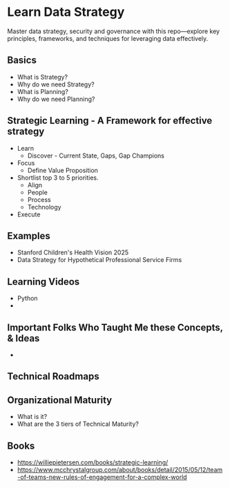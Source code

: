 # Learn Data Strategy
Master data strategy, security and governance with this repo—explore key principles, frameworks, and techniques for leveraging data effectively.

## Basics
- What is Strategy?
- Why do we need Strategy?
- What is Planning?
- Why do we need Planning? 

## Strategic Learning - A Framework for effective strategy
- Learn
   - Discover - Current State, Gaps, Gap Champions
- Focus
   - Define Value Proposition
- Shortlist top 3 to 5 priorities.
   - Align
   - People
   - Process
   - Technology
- Execute

## Examples
- Stanford Children's Health Vision 2025
- Data Strategy for Hypothetical Professional Service Firms

## Learning Videos
- Python
- 
## Important Folks Who Taught Me these Concepts, & Ideas
-  

## Technical Roadmaps

## Organizational Maturity
- What is it?
- What are the 3 tiers of Technical Maturity?
   
## Books
- https://williepietersen.com/books/strategic-learning/
- https://www.mcchrystalgroup.com/about/books/detail/2015/05/12/team-of-teams-new-rules-of-engagement-for-a-complex-world

